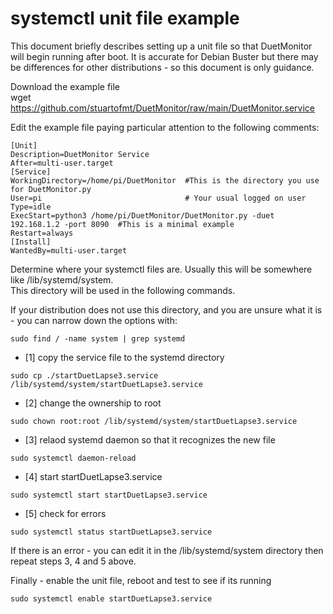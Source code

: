 # systemctl unit file example

 
This document briefly describes setting up a unit file so that DuetMonitor will begin running after boot.
It is accurate for Debian Buster but there may be differences for other distributions - so this document is only guidance.

Download the example file<br>
wget https://github.com/stuartofmt/DuetMonitor/raw/main/DuetMonitor.service

Edit the example file paying particular attention to the following comments:

```
[Unit]
Description=DuetMonitor Service
After=multi-user.target
[Service]
WorkingDirectory=/home/pi/DuetMonitor  #This is the directory you use for DuetMonitor.py 
User=pi                                # Your usual logged on user
Type=idle
ExecStart=python3 /home/pi/DuetMonitor/DuetMonitor.py -duet 192.168.1.2 -port 8090  #This is a minimal example
Restart=always
[Install]
WantedBy=multi-user.target
```

Determine where your systemctl files are. Usually this will be somewhere like /lib/systemd/system.<br>
This directory will be used in the following commands.

If your distribution does not use this directory, and you are unsure what it is - you can narrow down the options with:

```
sudo find / -name system | grep systemd
```

- [1]  copy the service file to the systemd directory 

```
sudo cp ./startDuetLapse3.service /lib/systemd/system/startDuetLapse3.service
```
- [2] change the ownership to root

```
sudo chown root:root /lib/systemd/system/startDuetLapse3.service
```

- [3]  relaod systemd daemon so that it recognizes the new file

```
sudo systemctl daemon-reload
```
- [4]  start startDuetLapse3.service

```
sudo systemctl start startDuetLapse3.service
```
- [5]  check for errors

```
sudo systemctl status startDuetLapse3.service
```

If there is an error - you can edit it in the /lib/systemd/system directory then repeat steps 3, 4 and 5 above.


Finally - enable the unit file, reboot and test to see if its running

```
sudo systemctl enable startDuetLapse3.service
```
